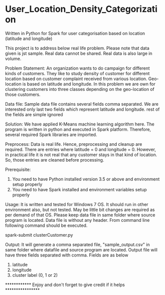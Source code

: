 # User_Location_Density_Categorization
Written in Python for Spark for user categorisation based on location (latitude and longitude)

This project is to address below real life problem. Please note that data given is jst sample. Real data cannot be shared. Real data is also large in volume.

Problem Statement:
An organization wants to do campaign for different kinds of customers. They like to study density of customer for different location based on customer complaint received from various location. Geo-location is based on latitude and longitude. In this problem we are own for clustering customers into three classes depending on the geo-location of those customers.

Data file:
Sample data file contains several fields comma separated. We are interested only last two fields which represent latitude and longitude. rest of the fields are simple ignored

Solution:
We have applied K-Means machine learning algorithm here. The program is written in python and executed in Spark platform. Therefore, several required Spark libraries are imported. 

Preprocess:
Data is real life. Hence, preprocessing and cleanup are required. There are entries where latitude = 0 and longitude = 0. However, in practical life it is not real that any customer stays in that kind of location. So, those entries are cleaned before processing.

Prerequisite:
1) You need to have Python installed version 3.5 or above and environment setup properly
2) You need to have Spark installed and environment variables setup properly

Usage:
It is written and tested for Windows 7 OS. It should run in other environment also, but not tested. May be little bit changes are required as per demand of that OS. Please keep data file in same folder where source program is located. Data file is without any header.
From command line following command should be executed.

spark-submit clusterCustomer.py


Output:
It will generate a comma separated file, "sample_output.csv" in same folder where datafile and source program are located. Output file will have three fields separated with comma. Fields are as below
1) latitude
2) longitude
3) cluster label (0, 1 or 2)



************  Enjoy and don't forget to give credit if it helps ****************
